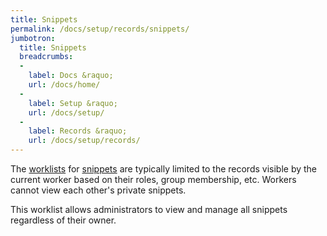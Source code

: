 ```yaml
---
title: Snippets
permalink: /docs/setup/records/snippets/
jumbotron:
  title: Snippets
  breadcrumbs:
  - 
    label: Docs &raquo;
    url: /docs/home/
  - 
    label: Setup &raquo;
    url: /docs/setup/
  - 
    label: Records &raquo;
    url: /docs/setup/records/
---
```


The [worklists](/docs/worklists/) for [snippets](/docs/snippets/) are typically limited to the records visible by the current worker based on their roles, group membership, etc.  Workers cannot view each other's private snippets.

This worklist allows administrators to view and manage all snippets regardless of their owner.
